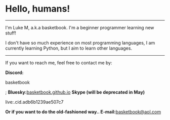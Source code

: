 <h1>Hello, humans!</h1>
<hr>
<p>I'm Luke M, a.k.a basketbook. I'm a beginner programmer learning new stuff!</p>
<p>I don't have so much experience on most programming languages, I am currently learning Python, but I aim to learn other languages.</p>
<hr>
<p>If you want to reach me, feel free to contact me by:</p>
<b>Discord:</b><p>basketbook</p>;
<b>Bluesky:</b><a href="https://bsky.app/profile/basketbook.github.io">basketbook.github.io</a>
<b>Skype (will be deprecated in May)</b><p>live:.cid.adb6b1239ae507c7</p>
<b>Or if you want to do the old-fashioned way.. E-mail:</b><a href="mailto:basketbook@aol.com">basketbook@aol.com</a>
